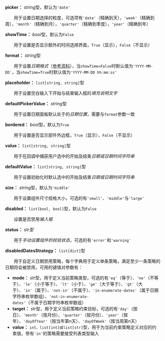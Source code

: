 **picker：** *string*型，默认为`'date'`

　　用于设置日期选择的粒度，可选项有`'date'`（精确到天），`'week'`（精确到周），`'month'`（精确到月），`'quarter'`（精确到季度），`'year'`（精确到年）

**showTime：** *bool*型，默认为`False`

　　用于设置是否显示额外的时间选择界面，`True`（显示），`False`（不显示）

**format：** *string*型

　　用于设置*日期格式*（[参考资料](https://momentjscom.readthedocs.io/en/latest/moment/04-displaying/01-format/)），当`showTime=False`时默认值为`'YYYY-MM-DD'`，当`showTime=True`时默认值为`'YYYY-MM-DD hh:mm:ss'`

**placeholder：** `list[string, string]`型

　　用于设置空白输入下开始与结束输入框的*填充说明文字*

**defaultPickerValue：** *string*型

　　用于设置日期面板默认处于的*日期位置*，需要与`format`参数一致

**bordered：** *bool*型，默认为`True`

　　用于设置是否显示部件外边框，`True`（显示），`False`（不显示）

**value：** `list[string, string]`型

　　用于在回调中捕获用户选中的开始及结束*日期或日期时间字符串*

**defaultValue：** `list[string, string]`型

　　用于设置初始化时默认选中的开始及结束*日期或日期时间字符串*

**size：** *string*型，默认为`'middle'`

　　用于设置组件尺寸规格大小，可选的有`'small'`、`'middle'`与`'large'`

**disabled：** `list[bool, bool]`型，默认为`False`

　　设置是否禁用*输入框*

**status：** *str型*

　　用于*手动设置组件的校验状态*，可选的有`'error'`和`'warning'`

**disabledDatesStrategy：** `list[dict]`型

　　用于自定义日期禁用策略，每个字典用于定义单条策略，满足至少一条策略的日期将会被禁用，可用的键值对参数有：

- **mode：** *str*型，用于定义当前策略类型，可选的有`'eq'`（等于）、`'ne'`（不等于）、`'le'`（小于等于）、`'lt'`（小于）、`'ge'`（大于等于）、`'gt'`（大于）、`'in'`（属于）、`'not-in'`（不属于）、`'in-enumerate-dates'`（属于日期字符串枚举数组）、`'not-in-enumerate-dates'`（不属于日期字符串枚举数组）
- **target：** *str*型，用于定义当前策略约束目标，可选的有`'day'`（按日）、`'month'`（按月份）、`'quarter'`（按月份）、`'year'`（按年）、`'dayOfYear'`（按当年第n天）、`'dayOfWeek'`（按当周第n天）
- **value：** `int、list[int]或list[str]`型，用于为当前约束策略定义对应的约束值，带有`'in'`的策略需要接受列表类型输入